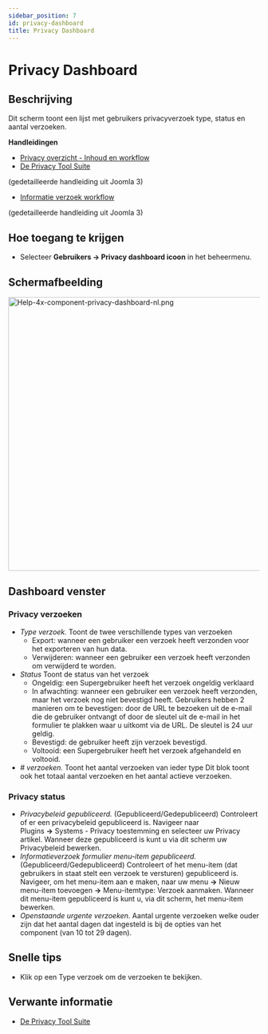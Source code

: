 ```yaml
---
sidebar_position: 7
id: privacy-dashboard
title: Privacy Dashboard
---
```

# Privacy Dashboard
## Beschrijving

Dit scherm toont een lijst met gebruikers privacyverzoek type, status en
aantal verzoeken.

**Handleidingen**

- [Privacy overzicht - Inhoud en
  workflow](https://docs.joomla.org/Help4.x:Components_Privacy_Outline/nl "Help4.x:Components Privacy Outline/nl")
- [De Privacy Tool
  Suite](https://docs.joomla.org/J3.x:Privacy/nl "J3.x:Privacy/nl")

(gedetailleerde handleiding uit Joomla 3)

- [Informatie verzoek
  workflow](https://docs.joomla.org/J3.x:Information_Request_Workflow_in_Privacy_Component/nl "J3.x:Information Request Workflow in Privacy Component/nl")

(gedetailleerde handleiding uit Joomla 3)

## Hoe toegang te krijgen

- Selecteer **Gebruikers **→** Privacy dashboard icoon** in het
  beheermenu.

## Schermafbeelding

<img
src="https://docs.joomla.org/images/thumb/1/10/Help-4x-component-privacy-dashboard-nl.png/800px-Help-4x-component-privacy-dashboard-nl.png"
decoding="async"
srcset="https://docs.joomla.org/images/thumb/1/10/Help-4x-component-privacy-dashboard-nl.png/1200px-Help-4x-component-privacy-dashboard-nl.png 1.5x, https://docs.joomla.org/images/1/10/Help-4x-component-privacy-dashboard-nl.png 2x"
data-file-width="1240" data-file-height="851" width="800" height="549"
alt="Help-4x-component-privacy-dashboard-nl.png" />

## Dashboard venster

### Privacy verzoeken

- *Type verzoek.* Toont de twee verschillende types van verzoeken
  - Export: wanneer een gebruiker een verzoek heeft verzonden voor het
    exporteren van hun data.
  - Verwijderen: wanneer een gebruiker een verzoek heeft verzonden om
    verwijderd te worden.
- *Status* Toont de status van het verzoek
  - Ongeldig: een Supergebruiker heeft het verzoek ongeldig verklaard
  - In afwachting: wanneer een gebruiker een verzoek heeft verzonden,
    maar het verzoek nog niet bevestigd heeft. Gebruikers hebben 2
    manieren om te bevestigen: door de URL te bezoeken uit de e-mail die
    de gebruiker ontvangt of door de sleutel uit de e-mail in het
    formulier te plakken waar u uitkomt via de URL. De sleutel is 24 uur
    geldig.
  - Bevestigd: de gebruiker heeft zijn verzoek bevestigd.
  - Voltooid: een Supergebruiker heeft het verzoek afgehandeld en
    voltooid.
- *\# verzoeken.* Toont het aantal verzoeken van ieder type Dit blok
  toont ook het totaal aantal verzoeken en het aantal actieve verzoeken.

### Privacy status

- *Privacybeleid gepubliceerd.* (Gepubliceerd/Gedepubliceerd)
  Controleert of er een privacybeleid gepubliceerd is. Navigeer naar
  Plugins **→** Systems - Privacy toestemming en selecteer uw Privacy
  artikel. Wanneer deze gepubliceerd is kunt u via dit scherm uw
  Privacybeleid bewerken.
- *Informatieverzoek formulier menu-item gepubliceerd.*
  (Gepubliceerd/Gedepubliceerd) Controleert of het menu-item (dat
  gebruikers in staat stelt een verzoek te versturen) gepubliceerd is.
  Navigeer, om het menu-item aan e maken, naar uw menu **→** Nieuw
  menu-item toevoegen **→** Menu-itemtype: Verzoek aanmaken. Wanneer dit
  menu-item gepubliceerd is kunt u, via dit scherm, het menu-item
  bewerken.
- *Openstaande urgente verzoeken.* Aantal urgente verzoeken welke ouder
  zijn dat het aantal dagen dat ingesteld is bij de opties van het
  component (van 10 tot 29 dagen).

## Snelle tips

- Klik op een Type verzoek om de verzoeken te bekijken.

## Verwante informatie

- [De Privacy Tool
  Suite](https://docs.joomla.org/J3.x:Privacy/nl "J3.x:Privacy/nl")
